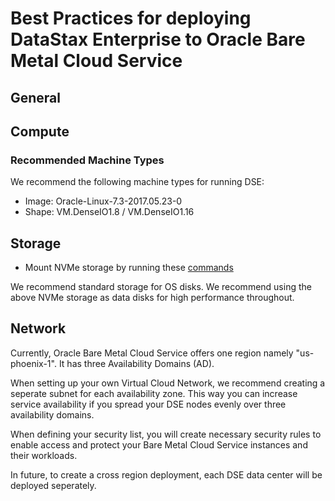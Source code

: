 # Best Practices for deploying DataStax Enterprise to Oracle Bare Metal Cloud Service

## General

## Compute

### Recommended Machine Types

We recommend the following machine types for running DSE:

* Image: Oracle-Linux-7.3-2017.05.23-0
* Shape: VM.DenseIO1.8 / VM.DenseIO1.16

## Storage

* Mount NVMe storage by running these [commands](./mount_nvme_disks.sh)

We recommend standard storage for OS disks.  We recommend using the above NVMe storage as data disks for high performance throughout.

## Network

Currently, Oracle Bare Metal Cloud Service offers one region namely "us-phoenix-1".  It has three Availability Domains (AD).  

When setting up your own Virtual Cloud Network, we recommend creating a seperate subnet for each availability zone.  This way you can increase service availability if you spread your DSE nodes evenly over three availability domains.

When defining your security list, you will create necessary security rules to enable access and protect your Bare Metal Cloud Service instances and their workloads.

In future, to create a cross region deployment, each DSE data center will be deployed seperately.


